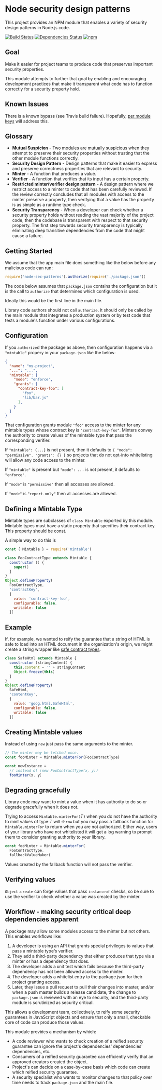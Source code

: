 # Node security design patterns

This project provides an NPM module that enables a variety of security
design patterns in Node.js code.

[![Build Status](https://travis-ci.org/mikesamuel/node-sec-patterns.svg?branch=master)](https://travis-ci.org/mikesamuel/node-sec-patterns)
[![Dependencies Status](https://david-dm.org/mikesamuel/node-sec-patterns/status.svg)](https://david-dm.org/mikesamuel/node-sec-patterns)
[![npm](https://img.shields.io/npm/v/node-sec-patterns.svg)](https://www.npmjs.com/package/node-sec-patterns)

## Goal
Make it easier for project teams to produce code that preserves
important security properties.

This module attempts to further that goal by enabling and encouraging
development practices that make it transparent what code has to
function correctly for a security property hold.

## Known Issues

There is a known bypass (see Travis build failure).
Hopefully, [per module keys][] will address this.

## Glossary

*  **Mutual Suspicion** - Two modules are mutually suspicious when
   they attempt to preserve their security properties without
   trusting that the other module functions correctly.
*  **Security Design Pattern** - Design patterns that make
   it easier to express and preserve correctness properties
   that are relevant to security.
*  **Minter** - A function that produces a value.
*  **Verifier** - A function that verifies that its input has
   a certain property.
*  **Restricted minter/verifier design pattern** - A design
   pattern where we restrict access to a minter to code that
   has been carefully reviewed.  If the review correctly concludes
   that all modules with access to the minter preserve a property,
   then verifying that a value has the property is as simple as
   a runtime type check.
*  **Security Transparency** - When a developer can check whether a
   security property holds without reading the vast majority of the
   project code, then the codebase is transparent with respect to that
   security property.  The first step towards security transparency is
   typically eliminating deep transitive dependencies from the code
   that might cause a failure.

## Getting Started
We assume that the app main file does something like the below
before any malicious code can run:
```js
require('node-sec-patterns').authorize(require('./package.json'))
```

The code below assumes that `package.json` contains the configuration
but it is the call to `authorize` that determines which configuration
is used.

Ideally this would be the first line in the main file.

Library code authors should not call `authorize`.  It should only
be called by the main module that integrates a production system
or by test code that tests a module's function under
various configurations.


## Configuration
If you `authorize`d the package as above, then configuration happens
via a `"mintable"` propery in your `package.json` like the below:

```json
{
  "name": "my-project",
  "...": "...",
  "mintable": {
    "mode": "enforce",
    "grants": {
      "contract-key-foo": [
        "foo",
        "lib/bar.js"
      ],
    }
  }
}
```

That configuration grants module `"foo"` access to the minter for any
mintable types whose contract key is `"contract-key-foo"`.
Minters convey the authority to create values of the mintable type
that pass the corresponding verifier.

If `"mintable": {...}` is not present, then it defaults to
`{ "mode": "permissive", "grants": {} }` so projects that do not
opt-into whitelisting will allow any code access to the minter.

If `"mintable"` is present but `"mode": ...` is not present,
it defaults to `"enforce"`.

If `"mode"` is `"permissive"` then all accesses are allowed.

If `"mode"` is `"report-only"` then all accesses are allowed.


## Defining a Mintable Type
Mintable types are subclasses of `class Mintable` exported by this module.
Mintable types must have a static property that specifies their contract
key.  This property should be const.

A simple way to do this is

```js
const { Mintable } = require('mintable')

class FooContractType extends Mintable {
  constructor () {
    super()
  }
}
Object.defineProperty(
  FooContractType,
  'contractKey',
  {
    value: 'contract-key-foo',
    configurable: false,
    writable: false
  })
```

## Example
If, for example, we wanted to reify the guarantee that a string of
HTML is safe to load into an HTML document in the organization's origin,
we might create a string wrapper like [safe contract types][].

```js
class SafeHtml extends Mintable {
  constructor (stringContent) {
    this.content = '' + stringContent
    Object.freeze(this)
  }
}
Object.defineProperty(
  SafeHtml,
  'contentKey',
  {
    value: 'goog.html.SafeHtml',
    configurable: false,
    writable: false
  })
```

## Creating Mintable values
Instead of using `new` just pass the same arguments to the minter.

```js
// The minter may be fetched once.
const fooMinter = Mintable.minterFor(FooContractType)

const newInstance =
  // instead of (new FooContractType(x, y))
  fooMinter(x, y)
```

## Degrading gracefully
Library code may want to mint a value when it has authority to do so
or degrade gracefully when it does not.

Trying to access `Mintable.minterFor(`*T*`)` when you do not have the
authority to mint values of type *T* will `throw` but you may pass a
fallback function for `Mintable.minterFor` to return when you are not
authorized.  Either way, users of your library who have not
whitelisted it will get a log warning to prompt them to consider
granting authority to your library.

```js
const fooMinter = Mintable.minterFor(
  FooContractType,
  fallbackValueMaker)
```

Values created by the fallback function will not pass the verifier.

## Verifying values
`Object.create` can forge values that pass `instanceof` checks, so
be sure to use the verifier to check whether a value was created
by the minter.

## Workflow - making security critical deep dependencies apparent
A package may allow some modules access to the minter but not others.
This enables workflows like:
1. A developer is using an API that grants special privileges to values
   that pass a mintable type's verifier.
2. They add a third-party dependency that either produces that type
   via a minter or has a dependency that does.
3. The developer adds a unit test which fails because the
   third-party dependency has not been allowed access to the minter.
4. The developer adds a whitelist entry to the package.json for their
   project granting access.
5. Later, they issue a pull request to pull their changes into master,
   and/or when a push master builds a release candidate, the change
   to `package.json` is reviewed with an eye to security, and the
   third-party module is scrutinized as security critical.

This allows a development team, collectively, to reify some security
guarantees in JavaScript objects and ensure that only a small,
checkable core of code can produce those values.

This module provides a mechanism by which:
*  A code reviewer who wants to check creation of a reified security
   guarantee can ignore the project's dependencies' dependencies'
   dependencies, etc.
*  Consumers of a reified security guarantee can efficiently verify
   that an approved creators created the object.
*  Project's can decide on a case-by-case basis which code can
   create which reified security guarantee.
*  A security specialist who wants to monitor changes to that policy
   over time needs to track `package.json` and the main file.

[safe contract types]: https://github.com/google/safe-html-types/blob/master/doc/safehtml-types.md#types
[per module keys]: https://gist.github.com/mikesamuel/bd653e9f69595f7b9d7dd4381a154e02
